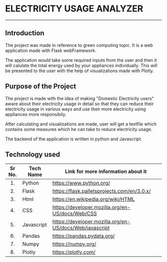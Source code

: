 # ELECTRICITY USAGE ANALYZER
---

## Introduction
The project was made in reference to green computing topic. It is a web application made with Flask webFramework.

The application would take some required inputs from the user and then it will calulate the total energy used by your appliances individually. This will be presented to the user with the help of visualizations made with Plotly.

## Purpose of the Project
The project is made with the idea of making "Domestic Electricity users" aware about their electricity usage in detail so that they can reduce their electricity usage in various ways and use their more electricity using appliances more responsibily.

After calculating and visualizations are made, user will get a textfile which contains some measures which he can take to reduce electricity usage.

The backend of the application is written in python and Javascript.

## Technology used
|Sr No.|Tech Name|Link for more information about it|
|------|---------|----------------------------------|
|  <center>1.</center>  |Python   |https://www.python.org/
|  <center>2.</center>  |Flask    |https://flask.palletsprojects.com/en/3.0.x/
|  <center>3.</center>  |Html     |https://en.wikipedia.org/wiki/HTML
|  <center>4.</center>  |CSS      |https://developer.mozilla.org/en-US/docs/Web/CSS
|  <center>5.</center>  |Javascript|https://developer.mozilla.org/en-US/docs/Web/javascript
|  <center>6.</center>  |Pandas   |https://pandas.pydata.org/
|  <center>7.</center>  |Numpy    |https://numpy.org/
|  <center>8.</center>  |Plotly   |https://plotly.com/


